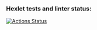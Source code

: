 ### Hexlet tests and linter status:
[![Actions Status](https://github.com/darrriakurochka21092019/frontend-project-12/actions/workflows/hexlet-check.yml/badge.svg)](https://github.com/darrriakurochka21092019/frontend-project-12/actions)